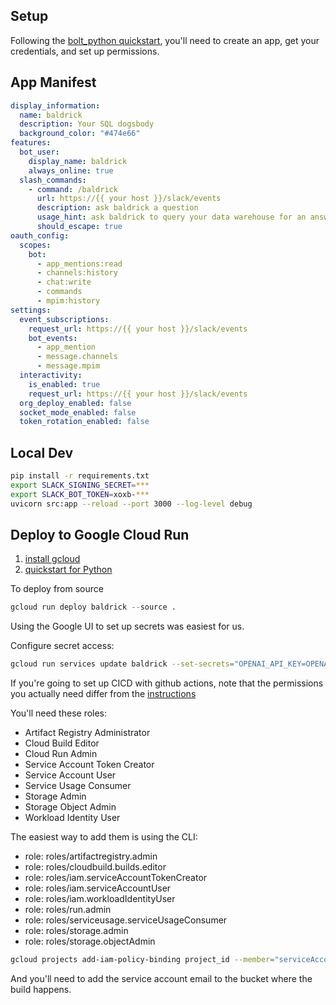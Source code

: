 


## Setup

Following the [bolt_python quickstart](https://slack.dev/bolt-python/tutorial/getting-started), you'll need to create an app, get your credentials, and set up permissions.

## App Manifest

```yaml
display_information:
  name: baldrick
  description: Your SQL dogsbody
  background_color: "#474e66"
features:
  bot_user:
    display_name: baldrick
    always_online: true
  slash_commands:
    - command: /baldrick
      url: https://{{ your host }}/slack/events
      description: ask baldrick a question
      usage_hint: ask baldrick to query your data warehouse for an answer
      should_escape: true
oauth_config:
  scopes:
    bot:
      - app_mentions:read
      - channels:history
      - chat:write
      - commands
      - mpim:history
settings:
  event_subscriptions:
    request_url: https://{{ your host }}/slack/events
    bot_events:
      - app_mention
      - message.channels
      - message.mpim
  interactivity:
    is_enabled: true
    request_url: https://{{ your host }}/slack/events
  org_deploy_enabled: false
  socket_mode_enabled: false
  token_rotation_enabled: false
```


## Local Dev

```bash
pip install -r requirements.txt
export SLACK_SIGNING_SECRET=***
export SLACK_BOT_TOKEN=xoxb-***
uvicorn src:app --reload --port 3000 --log-level debug
```

## Deploy to Google Cloud Run

1. [install gcloud](https://cloud.google.com/sdk/docs/install)
2. [quickstart for Python](https://cloud.google.com/run/docs/quickstarts/build-and-deploy/deploy-python-service)

To deploy from source
```python
gcloud run deploy baldrick --source .
```

Using the Google UI to set up secrets was easiest for us.

Configure secret access:
```bash
gcloud run services update baldrick --set-secrets="OPENAI_API_KEY=OPENAI_API_KEY:latest,SLACK_SIGNING_SECRET=SLACK_SIGNING_SECRET:latest,SLACK_BOT_TOKEN=SLACK_BOT_TOKEN:latest"
```

If you're going to set up CICD with github actions, note that the permissions you actually need differ from the [instructions](https://github.com/google-github-actions/deploy-cloudrun)

You'll need these roles:
- Artifact Registry Administrator
- Cloud Build Editor
- Cloud Run Admin
- Service Account Token Creator
- Service Account User
- Service Usage Consumer
- Storage Admin
- Storage Object Admin
- Workload Identity User 

The easiest way to add them is using the CLI:
- role: roles/artifactregistry.admin
- role: roles/cloudbuild.builds.editor
- role: roles/iam.serviceAccountTokenCreator
- role: roles/iam.serviceAccountUser
- role: roles/iam.workloadIdentityUser
- role: roles/run.admin
- role: roles/serviceusage.serviceUsageConsumer
- role: roles/storage.admin
- role: roles/storage.objectAdmin

```bash
gcloud projects add-iam-policy-binding project_id --member="serviceAccount:account_name@project_id.iam.gserviceaccount.com" --role="roles/this-role"
```
And you'll need to add the service account email to the bucket where the build happens.
